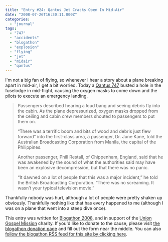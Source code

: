 ```yaml
---
title: "Entry #24: Qantus Jet Cracks Open In Mid-Air"
date: "2008-07-26T16:30:11.000Z"
categories: 
  - "journal"
tags: 
  - "747"
  - "accidents"
  - "blogathon"
  - "explosion"
  - "flying"
  - "jet"
  - "midair"
  - "qantus"
---
```


I'm not a big fan of flying, so whenever I hear a story about a plane breaking apart in mid-air, I get a bit worried. Today a [Qantus 747](http://www.nytimes.com/2008/07/26/world/asia/26qantas.html?em&ex=1217217600&en=d94904ced25f9d9e&ei=5087%0A) busted a hole in the fuselodge in mid-flight, causing the oxygen masks to come down and the pilots to execute an emergency landing.

> Passengers described hearing a loud bang and seeing debris fly into the cabin. As the plane depressurized, oxygen masks dropped from the ceiling and cabin crew members shouted to passengers to put them on.
> 
> “There was a terrific boom and bits of wood and debris just flew forward” into the first-class area, a passenger, Dr. June Kane, told the Australian Broadcasting Corporation from Manila, the capital of the Philippines.
> 
> Another passenger, Phill Restall, of Chippenham, England, said that he was awakened by the sound of what the authorities said may have been an explosive decompression, but that there was no panic.
> 
> “It dawned on a lot of people that this was a major incident,” he told the British Broadcasting Corporation. “There was no screaming. It wasn’t your typical television movie.”

Thankfully nobody was hurt, although a lot of people were pretty shaken up obviously. Thankfully nothing like that has every happened to me (although I was on a plane that went into a steep dive once).

This entry was written for [Blogathon 2008](http://www.migratorynerd.com/tag/blogathon), and in support of the [Union Gospel Mission](http://ugm.ca) charity. If you'd like to donate to the cause, please visit [the blogathon donation page](http://miss604.com/blogathon) and fill out the form near the middle. You can also [follow the blogathon RSS feed for this site by clicking here](http://www.migratorynerd.com/tag/blogathon/feed).
